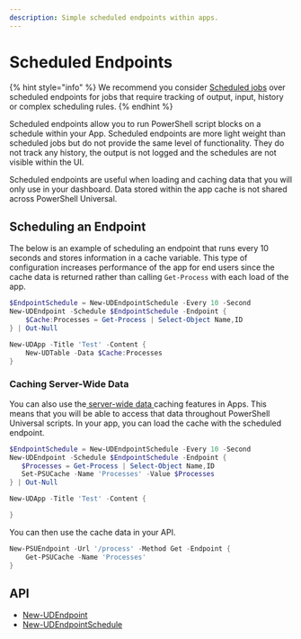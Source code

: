 ```yaml
---
description: Simple scheduled endpoints within apps.
---
```


# Scheduled Endpoints

{% hint style="info" %}
We recommend you consider [Scheduled jobs](../automation/schedules.md) over scheduled endpoints for jobs that require tracking of output, input, history or complex scheduling rules.
{% endhint %}

Scheduled endpoints allow you to run PowerShell script blocks on a schedule within your App. Scheduled endpoints are more light weight than scheduled jobs but do not provide the same level of functionality. They do not track any history, the output is not logged and the schedules are not visible within the UI.

Scheduled endpoints are useful when loading and caching data that you will only use in your dashboard. Data stored within the app cache is not shared across PowerShell Universal.

## Scheduling an Endpoint

The below is an example of scheduling an endpoint that runs every 10 seconds and stores information in a cache variable. This type of configuration increases performance of the app for end users since the cache data is returned rather than calling `Get-Process` with each load of the app.

```powershell
$EndpointSchedule = New-UDEndpointSchedule -Every 10 -Second
New-UDEndpoint -Schedule $EndpointSchedule -Endpoint {
    $Cache:Processes = Get-Process | Select-Object Name,ID
} | Out-Null

New-UDApp -Title 'Test' -Content {
    New-UDTable -Data $Cache:Processes
}
```

### Caching Server-Wide Data

You can also use the[ server-wide data ](../platform/cache.md)caching features in Apps. This means that you will be able to access that data throughout PowerShell Universal scripts. In your app, you can load the cache with the scheduled endpoint.

```powershell
$EndpointSchedule = New-UDEndpointSchedule -Every 10 -Second
New-UDEndpoint -Schedule $EndpointSchedule -Endpoint {
   $Processes = Get-Process | Select-Object Name,ID
   Set-PSUCache -Name 'Processes' -Value $Processes
} | Out-Null

New-UDApp -Title 'Test' -Content {

}
```

You can then use the cache data in your API.

```powershell
New-PSUEndpoint -Url '/process' -Method Get -Endpoint {
    Get-PSUCache -Name 'Processes'
}
```

## API

* [New-UDEndpoint](https://github.com/ironmansoftware/universal-docs/blob/v5/cmdlets/New-UDEndpoint.txt)
* [New-UDEndpointSchedule](https://github.com/ironmansoftware/universal-docs/blob/v5/cmdlets/New-UDEndpointSchedule.txt)
